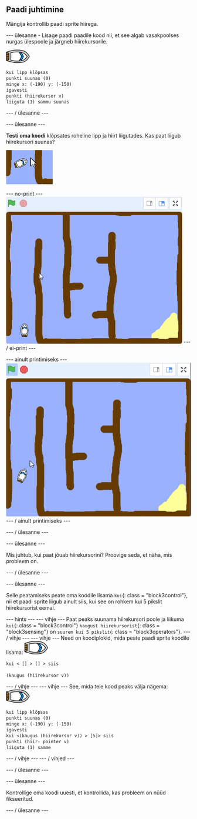 ## Paadi juhtimine

Mängija kontrollib paadi sprite hiirega.

\--- ülesanne - Lisage paadi paadile kood nii, et see algab vasakpoolses nurgas ülespoole ja järgneb hiirekursorile.

![paadi-sprite](images/boat_resize.png)

```blocks3
kui lipp klõpsas
punkti suunas (0)
minge x: (-190) y: (-150)
igavesti
punkti (hiirekursor v)
liiguta (1) sammu suunas
```

\--- / ülesanne \---

\--- ülesanne \---

**Testi oma koodi** klõpsates roheline lipp ja hiirt liigutades. Kas paat liigub hiirekursori suunas?

![ekraanipilt](images/boat-mouse.png)

\--- no-print \--- ![screenshot](images/boat-pointer-test-anim.gif) \--- / ei-print \---

\--- ainult printimiseks \--- ![screenshot](images/boat-pointer-test-anim.png) \--- / ainult printimiseks \---

\--- / ülesanne \---

\--- ülesanne \---

Mis juhtub, kui paat jõuab hiirekursorini? Proovige seda, et näha, mis probleem on.

\--- / ülesanne \---

\--- ülesanne \---

Selle peatamiseks peate oma koodile lisama `kui`{: class = "block3control"}, nii et paadi sprite liigub ainult siis, kui see on rohkem kui 5 pikslit hiirekursorist eemal.

\--- hints \--- \--- vihje \--- Paat peaks suunama hiirekursori poole ja liikuma `kui`{: class = "block3control"} `kaugust hiirekursorist`{: class = "block3sensing"} on `suurem kui 5 pikslit`{: class = "block3operators"}. \--- / vihje \--- \--- vihje \--- Need on koodiplokid, mida peate paadi sprite koodile lisama: ![paadi-sprite](images/boat_resize.png)

```blocks3
kui < [] > [] > siis

(kaugus (hiirekursor v))
```

\--- / vihje \--- \--- vihje \--- See, mida teie kood peaks välja nägema: ![paadi-sprite](images/boat_resize.png)

```blocks3
kui lipp klõpsas
punkti suunas (0)
minge x: (-190) y: (-150)
igavesti
kui <(kaugus (hiirekursor v)) > [5]> siis
punkti (hiir- pointer v)
liiguta (1) samme
```

\--- / vihje \--- \--- / vihjed \---

\--- / ülesanne \---

\--- ülesanne \---

Kontrollige oma koodi uuesti, et kontrollida, kas probleem on nüüd fikseeritud.

\--- / ülesanne \---